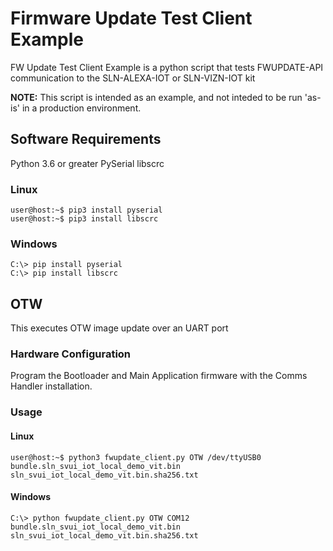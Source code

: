 # Firmware Update Test Client Example

FW Update Test Client Example is a python script that tests FWUPDATE-API communication to the SLN-ALEXA-IOT or SLN-VIZN-IOT kit

**NOTE:** This script is intended as an example, and not inteded to be run 'as-is' in a production environment.

## Software Requirements

Python 3.6 or greater
PySerial
libscrc

### Linux

```
user@host:~$ pip3 install pyserial
user@host:~$ pip3 install libscrc
```

### Windows

```
C:\> pip install pyserial
C:\> pip install libscrc
```

## OTW

This executes OTW image update over an UART port

### Hardware Configuration

Program the Bootloader and Main Application firmware with the Comms Handler installation.

### Usage

#### Linux

```
user@host:~$ python3 fwupdate_client.py OTW /dev/ttyUSB0 bundle.sln_svui_iot_local_demo_vit.bin sln_svui_iot_local_demo_vit.bin.sha256.txt
```

#### Windows

```
C:\> python fwupdate_client.py OTW COM12 bundle.sln_svui_iot_local_demo_vit.bin sln_svui_iot_local_demo_vit.bin.sha256.txt
```
